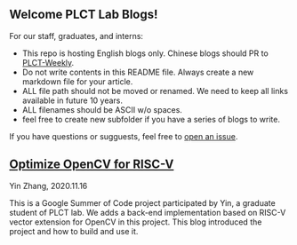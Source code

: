 ## Welcome PLCT Lab Blogs!

For our staff, graduates, and interns:
- This repo is hosting English blogs only. Chinese blogs should PR to [PLCT-Weekly](https://github.com/isrc-cas/PLCT-Weekly).
- Do not write contents in this README file. Always create a new markdown file for your article.
- ALL file path should not be moved or renamed. We need to keep all links available in future 10 years.
- ALL filenames should be ASCII w/o spaces.
- feel free to create new subfolder if you have a series of blogs to write.

If you have questions or sugguests, feel free to [open an issue](https://github.com/plctlab/plctlab.github.io/issues).


## [Optimize OpenCV for RISC-V](https://github.com/plctlab/plctlab.github.io/opencv/Optimize_OpenCV_for_RISC-V.md)

Yin Zhang, 2020.11.16

This is a Google Summer of Code project participated by Yin, a graduate student of PLCT lab. We adds a back-end implementation based on RISC-V vector extension for OpenCV in this project. This blog introduced the project and how to build and use it.
